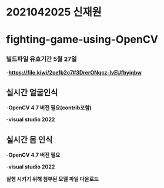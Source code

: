 # 2021042025 신재원
# fighting-game-using-OpenCV
### 빌드파일 유효기간 5월 27일
-__https://file.kiwi/2ce1b2c7#3DrerONqcz-lvEUfbyiqbw__


## 실시간 얼굴인식
-__OpenCV 4.7 버전 필요(contrib포함)__
  
  -__visual studio 2022__

## 실시간 몸 인식
-__OpenCV 4.7 버전 필요__
  
  -__visual studio 2022__
  
  __실행 시키기 위해 첨부된 모델 파일 다운로드__
